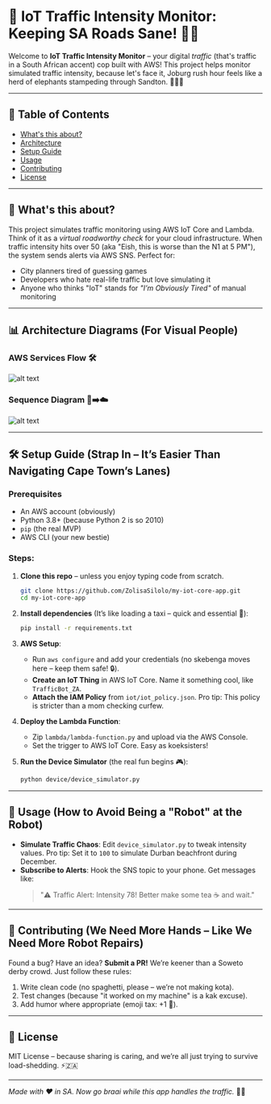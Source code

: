 # 🚦 IoT Traffic Intensity Monitor: Keeping SA Roads Sane! 🚗💨

Welcome to **IoT Traffic Intensity Monitor** – your digital *traffic* (that's traffic in a South African accent) cop built with AWS! This project helps monitor simulated traffic intensity, because let's face it, Joburg rush hour feels like a herd of elephants stampeding through Sandton. 🐘🇿🇦

---

## 📌 Table of Contents
- [What's this about?](#-whats-this-about)
- [Architecture](#-architecture-diagrams-for-visual-people)
- [Setup Guide](#-setup-guide-strap-in-its-easier-than-navigating-cape-towns-lanes)
- [Usage](#-usage-how-to-avoid-being-a-robot-at-the-robot)
- [Contributing](#-contributing-we-need-more-hands-like-we-need-more-robot-repairs)
- [License](#-license)

---

## 🧐 What's this about?

This project simulates traffic monitoring using AWS IoT Core and Lambda. Think of it as a *virtual roadworthy check* for your cloud infrastructure. When traffic intensity hits over 50 (aka "Eish, this is worse than the N1 at 5 PM"), the system sends alerts via AWS SNS. Perfect for:
- City planners tired of guessing games
- Developers who hate real-life traffic but love simulating it
- Anyone who thinks "IoT" stands for *"I’m Obviously Tired"* of manual monitoring

---

## 📊 Architecture Diagrams (For Visual People)

### AWS Services Flow 🛠️

![alt text](<Graphical Visuals/AWS Services Flow.jpeg>)


### Sequence Diagram 🤖➡️☁️

![alt text](<Graphical Visuals/Sequence Diagram.jpeg>)

---

## 🛠️ Setup Guide (Strap In – It’s Easier Than Navigating Cape Town’s Lanes)

### Prerequisites
- An AWS account (obviously)
- Python 3.8+ (because Python 2 is so 2010)
- `pip` (the real MVP)
- AWS CLI (your new bestie)

### Steps:

1. **Clone this repo** – unless you enjoy typing code from scratch.
   ```bash
   git clone https://github.com/ZolisaSilolo/my-iot-core-app.git
   cd my-iot-core-app
   ```

2. **Install dependencies** (It’s like loading a taxi – quick and essential 🚕):
   ```bash
   pip install -r requirements.txt
   ```

3. **AWS Setup**:
   - Run `aws configure` and add your credentials (no skebenga moves here – keep them safe! 🔒).
   - **Create an IoT Thing** in AWS IoT Core. Name it something cool, like `TrafficBot_ZA`.
   - **Attach the IAM Policy** from `iot/iot_policy.json`. Pro tip: This policy is stricter than a mom checking curfew.

4. **Deploy the Lambda Function**:
   - Zip `lambda/lambda-function.py` and upload via the AWS Console.
   - Set the trigger to AWS IoT Core. Easy as koeksisters!

5. **Run the Device Simulator** (the real fun begins 🎮):
   ```bash
   python device/device_simulator.py
   ```

---

## 🚦 Usage (How to Avoid Being a "Robot" at the Robot)

- **Simulate Traffic Chaos**: Edit `device_simulator.py` to tweak intensity values. Pro tip: Set it to `100` to simulate Durban beachfront during December.
- **Subscribe to Alerts**: Hook the SNS topic to your phone. Get messages like:
  > "⚠️ Traffic Alert: Intensity 78! Better make some tea ☕ and wait."

---

## 🤝 Contributing (We Need More Hands – Like We Need More Robot Repairs)

Found a bug? Have an idea? **Submit a PR!** We’re keener than a Soweto derby crowd. Just follow these rules:
1. Write clean code (no spaghetti, please – we’re not making kota).
2. Test changes (because "it worked on my machine" is a kak excuse).
3. Add humor where appropriate (emoji tax: +1 🦄).

---

## 📜 License

MIT License – because sharing is caring, and we’re all just trying to survive load-shedding. ⚡🇿🇦

---

*Made with ❤️ in SA. Now go braai while this app handles the traffic.* 🍗🔥